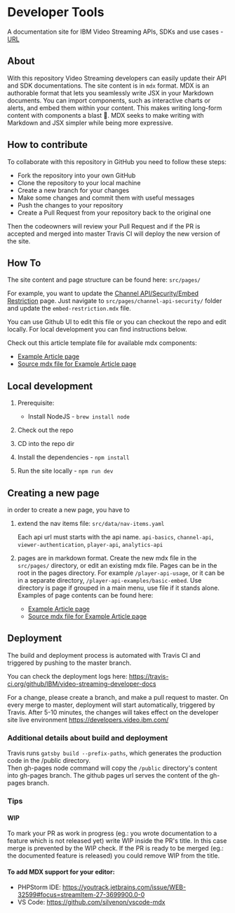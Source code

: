 # Developer Tools

A documentation site for IBM Video Streaming APIs, SDKs and use cases - [URL](https://ibm.github.io/video-streaming-developer-docs//)

## About

With this repository Video Streaming developers can easily update their API and SDK documentations.
The site content is in `mdx` format.
MDX is an authorable format that lets you seamlessly write JSX in your Markdown documents. You can import components, such as interactive charts or alerts, and embed them within your content. This makes writing long-form content with components a blast 🚀. MDX seeks to make writing with Markdown and JSX simpler while being more expressive.

## How to contribute
To collaborate with this repository in GitHub you need to follow these steps:
- Fork the repository into your own GitHub
- Clone the repository to your local machine
- Create a new branch for your changes
- Make some changes and commit them with useful messages
- Push the changes to your repository
- Create a Pull Request from your repository back to the original one

Then the codeowners will review your Pull Request and if the PR is accepted and merged into master Travis CI will deploy the new version of the site.

## How To

The site content and page structure can be found here: `src/pages/`

For example, you want to update the [Channel API/Security/Embed Restriction](https://developers.video.ibm.com/channel-api-security/embed-restriction/) page. Just navigate to `src/pages/channel-api-security/` folder and update the `embed-restriction.mdx` file.

You can use Github UI to edit this file or you can checkout the repo and edit locally.
For local development you can find instructions below.

Check out this article template file for available mdx components:

- [Example Article page](https://ibm.github.io/video-streaming-developer-docs/channel-api-topic)
- [Source mdx file for Example Article page](https://github.com/IBM/video-streaming-developer-docs/blob/master/src/pages/channel-api-topic.mdx)

## Local development

1. Prerequisite:

   - Install NodeJS - `brew install node`

2. Check out the repo
3. CD into the repo dir
4. Install the dependencies - `npm install`
5. Run the site locally - `npm run dev`

## Creating a new page

in order to create a new page, you have to

1. extend the nav items file:
   `src/data/nav-items.yaml`
   
   Each api url must starts with the api name. `api-basics`, `channel-api`, `viewer-authentication`, `player-api`, `analytics-api`
2. pages are in markdown format. Create the new mdx file in the `src/pages/` directory, or edit an existing mdx file.
   Pages can be in the root in the pages directory. For example `/player-api-usage`,
   or it can be in a separate directory, `/player-api-examples/basic-embed`. Use directory is page if grouped in a main menu, use file if it stands alone.
   Examples of page contents can be found here:
   - [Example Article page](https://ibm.github.io/video-streaming-developer-docs/channel-api-topic)
   - [Source mdx file for Example Article page](https://github.com/IBM/video-streaming-developer-docs/blob/master/src/pages/channel-api-topic.mdx)

## Deployment

The build and deployment process is automated with Travis CI and triggered by pushing to the master branch.

You can check the deployment logs here: https://travis-ci.org/github/IBM/video-streaming-developer-docs

For a change, please create a branch, and make a pull request to master.
On every merge to master, deployment will start automatically, triggered by Travis.
After 5-10 minutes, the changes will takes effect on the developer site live environment
https://developers.video.ibm.com/

### Additional details about build and deployment

Travis runs `gatsby build --prefix-paths`, which generates the production code in the /public directory.  
Then gh-pages node command will copy the `/public` directory's content into gh-pages branch.
The github pages url serves the content of the gh-pages branch.

### Tips

#### WIP

To mark your PR as work in progress (eg.: you wrote documentation to a feature which is not released yet) write WIP inside the PR's title. 
In this case merge is prevented by the WIP check. If the PR is ready to be merged (eg.: the documented feature is released) you could remove WIP from the title. 

#### To add MDX support for your editor:

- PHPStorm IDE: https://youtrack.jetbrains.com/issue/WEB-32599#focus=streamItem-27-3699900.0-0
- VS Code: https://github.com/silvenon/vscode-mdx
